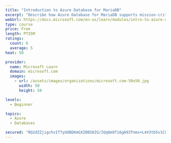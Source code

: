 ```yaml
---
title: "Introduction to Azure Database for MariaDB"
excerpt: "Describe how Azure Database for MariaDB supports mission-critical workloads with predictable performance and dynamic scalability. Evaluate whether you can implement Azure Database for MariaDB to address your relational database needs."
webUrl: https://docs.microsoft.com/en-us/learn/modules/intro-to-azure-database-for-mariadb/
type: course
price: Free
length: PT35M
ratings:
  count: 6
  average: 5
heat: 50

provider:
  name: Microsoft Learn
  domain: microsoft.com
  images:
    - url: /assets/images/organizations/microsoft.com-50x50.jpg
      width: 50
      height: 50

levels:
  - Beginner

topics:
  - Azure
  - Databases

secured: "RQ2dZZjigchvIf7yGOBD6mGXZ0B58ZG/IQq6m9Ti6gA93Tnmx+L4V3tb5v1C043UWLm8amcuJdSHfrXEmjjqHH66dBx32SBryB+b9aQAeF54gIVg6IKUBBjhrd1MVOjQ5PgVqKkC4EUXn/SmEmC2DkJW2s9+vO2AQFv46WkA3mLhYxhKImRk1fLhZDKNQcMaGFfrowAefojcsmddVh0CgO8GUFo1feDlKcAwsa3eH1U6OAXOVRbs6p9T+kE55omLOpSPrIeNB78u8z48wAhAJrd7ePjymg3kllJdG+5rlVh6uS32Nn+ePSccLfFCZcYySSIgqQTJEU2ZAKBAXdwEmAKpawmYmnUDWRNiHAYwqz5KKnwz2pmSn3LjbBip2qZ03MZwvSEsPmH/31XnKi5p9KuMdIN2VbhcGiY1fFiK+FI=;8LsPl50cnDoFEBWRewsVRQ=="
---
```


